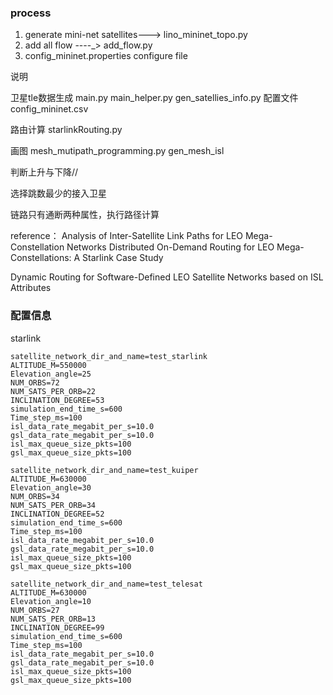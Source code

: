 


###  process
1. generate mini-net satellites---> lino_mininet_topo.py
2. add all flow ----_> add_flow.py
3. config_mininet.properties configure file

说明

卫星tle数据生成 main.py  main_helper.py  gen_satellies_info.py
配置文件 config_mininet.csv

路由计算 starlinkRouting.py

画图  mesh_mutipath_programming.py gen_mesh_isl



判断上升与下降//

选择跳数最少的接入卫星

链路只有通断两种属性，执行路径计算



reference：
Analysis of Inter-Satellite Link Paths for LEO Mega-Constellation Networks
Distributed On-Demand Routing for LEO Mega-Constellations: A Starlink Case Study

Dynamic Routing for Software-Defined LEO Satellite Networks based on ISL Attributes

### 配置信息
starlink
```
satellite_network_dir_and_name=test_starlink
ALTITUDE_M=550000
Elevation_angle=25
NUM_ORBS=72
NUM_SATS_PER_ORB=22
INCLINATION_DEGREE=53
simulation_end_time_s=600
Time_step_ms=100
isl_data_rate_megabit_per_s=10.0
gsl_data_rate_megabit_per_s=10.0
isl_max_queue_size_pkts=100
gsl_max_queue_size_pkts=100
```
```
satellite_network_dir_and_name=test_kuiper
ALTITUDE_M=630000
Elevation_angle=30
NUM_ORBS=34
NUM_SATS_PER_ORB=34
INCLINATION_DEGREE=52
simulation_end_time_s=600
Time_step_ms=100
isl_data_rate_megabit_per_s=10.0
gsl_data_rate_megabit_per_s=10.0
isl_max_queue_size_pkts=100
gsl_max_queue_size_pkts=100
```
```
satellite_network_dir_and_name=test_telesat
ALTITUDE_M=630000
Elevation_angle=10
NUM_ORBS=27
NUM_SATS_PER_ORB=13
INCLINATION_DEGREE=99
simulation_end_time_s=600
Time_step_ms=100
isl_data_rate_megabit_per_s=10.0
gsl_data_rate_megabit_per_s=10.0
isl_max_queue_size_pkts=100
gsl_max_queue_size_pkts=100

```